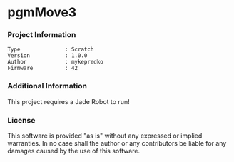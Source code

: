 pgmMove3
================



### Project Information
```
Type              : Scratch
Version           : 1.0.0
Author            : mykepredko
Firmware          : 42
```

### Additional Information
This project requires a Jade Robot to run!

### License
This software is provided "as is" without any expressed or implied warranties.  In no case shall the author or any contributors be liable for any damages caused by the use of this software.

